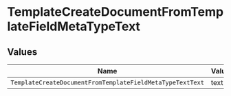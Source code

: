 # TemplateCreateDocumentFromTemplateFieldMetaTypeText


## Values

| Name                                                      | Value                                                     |
| --------------------------------------------------------- | --------------------------------------------------------- |
| `TemplateCreateDocumentFromTemplateFieldMetaTypeTextText` | text                                                      |